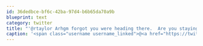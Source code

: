 ```yaml
---
id: 36dedbce-bf6c-42ba-97d4-b6b65da70a9b
blueprint: text
category: twitter
title: "'@rtaylor Arhgm forgot you were heading there.  Are you staying in the haunted room at the Hume?"
caption: '<span class="username username_linked">@<a href="https://twitter.com/rtaylor" title="Elon Musk">rtaylor</a></span> Arhgm forgot you were heading there.  Are you staying in the haunted room at the Hume?'
---
```

